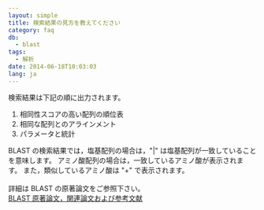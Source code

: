 ```yaml
---
layout: simple
title: 検索結果の見方を教えてください
category: faq
db:
  - blast
tags: 
  - 解析
date: 2014-06-18T10:03:03
lang: ja
---
```




検索結果は下記の順に出力されます。
<ol>
  <li>相同性スコアの高い配列の順位表</li>
  <li>相同な配列とのアラインメント</li>
  <li>パラメータと統計</li>
</ol>BLAST の検索結果では，塩基配列の場合は，"|" は塩基配列が一致していることを意味します。 アミノ酸配列の場合は，一致しているアミノ酸が表示されます。 また，類似しているアミノ酸は "+" で表示されます。 <br><br>詳細は BLAST の原著論文をご参照下さい。<br><a href="/services/blast.html#reference">BLAST 原著論文，関連論文および参考文献</a>
